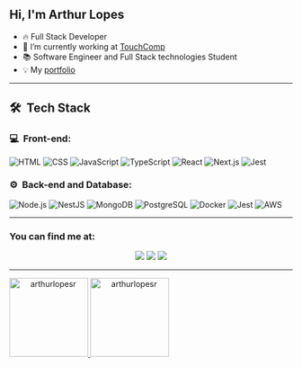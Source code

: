 ## Hi, I'm Arthur Lopes


- 🔥 Full Stack Developer
- 🔭 I’m currently working at [TouchComp](https://touchcomp.com.br/)
- 📚 Software Engineer and Full Stack technologies Student
- 💡 My [portfolio](http://arthurlopes.dev)
---  


<h2> 🛠 &nbsp;Tech Stack</h2>
<h3>💻 &nbsp;Front-end:</h3>

![HTML](https://img.shields.io/badge/-HTML-333333?style=flat&logo=HTML5)
![CSS](https://img.shields.io/badge/-CSS-333333?style=flat&logo=CSS3&logoColor=1572B6)
![JavaScript](https://img.shields.io/badge/-JavaScript-333333?style=flat&logo=javascript)
![TypeScript](https://img.shields.io/badge/-TypeScript-333333?style=flat&logo=typescript&logoColor=2D79C7)
![React](https://img.shields.io/badge/-React-333333?style=flat&logo=react)
![Next.js](https://img.shields.io/badge/-Next.JS-333333?style=flat&logo=next.js)
![Jest](https://img.shields.io/badge/-Jest-333333?style=flat&logo=jest&logoColor=E535AB)

<h3>⚙️ &nbsp;Back-end and Database:</h3>

![Node.js](https://img.shields.io/badge/-Node.js-333333?style=flat&logo=node.js)
![NestJS](https://img.shields.io/badge/-NestJS-333333?style=flat&logo=nestjs&logoColor=E535AB)
![MongoDB](https://img.shields.io/badge/-MongoDB-333333?style=flat&logo=mongodb)
![PostgreSQL](https://img.shields.io/badge/-PostgreSQL-333333?style=flat&logo=postgresql)
![Docker](https://img.shields.io/badge/-Docker-333333?style=flat&logo=docker)
![Jest](https://img.shields.io/badge/-Jest-333333?style=flat&logo=jest&logoColor=E535AB)
![AWS](https://img.shields.io/badge/-Aws-333333?style=flat&logo=aws&logoColor=E535AB)

----  
### You can find me at:

<p align="center">
<a href="https://instagram.com/arthur_lopesr"  target="_blank"><img src="https://img.shields.io/badge/-@arthurlopesr_-E4405F?style=flat-square&logo=Instagram&logoColor=white"/></a>
<a href="https://www.linkedin.com/in/arthur-lopesr/"><img src="https://img.shields.io/badge/-Arthur%20Lopes-0077B5?style=flat-square&logo=Linkedin&logoColor=white"/></a>
<a href="mailto:arthurlopr12@gmail.com"><img src="https://img.shields.io/badge/-arthurlopr12@gmail.com-D14836?style=flat-square&logo=Gmail&logoColor=white"/></a>
	
----  

<div style="display: flex" align="center">
<a href="https://github.com/arthurlopesr">
  <img height="140em" src="https://github-readme-stats.vercel.app/api/top-langs?username=arthurlopesr&show_icons=true&theme=radical&locale=en&layout=compact" alt="arthurlopesr" />
<img height="140em" src="https://github-readme-stats.vercel.app/api?username=arthurlopesr&show_icons=true&theme=radical&border_radius=10&locale=en&count_private=true&include_all_commits=true" alt="arthurlopesr" />
</div>
